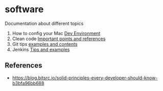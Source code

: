 # software
Documentation about different topics

1.  How to config your Mac  [Dev Environment](https://github.com/mcadac/software/blob/master/MacEnvironment.md)
2.  Clean code  [Important points and references](https://github.com/mcadac/software/blob/master/clean-code.md)
3.  Git tips [examples and contents](https://github.com/mcadac/software/blob/master/git.md)
4.  Jenkins [Tips and examples](https://github.com/mcadac/software/blob/master/jenkins.md)

## References
- https://blog.bitsrc.io/solid-principles-every-developer-should-know-b3bfa96bb688
